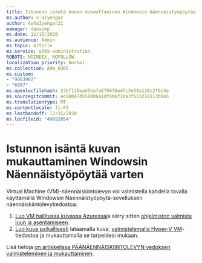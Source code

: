 ```yaml
---
title: Istunnon isäntä kuvan mukauttaminen Windowsin Näennäistyöpöytää varten
ms.author: v-aiyengar
author: AshaIyengar21
manager: dansimp
ms.date: 12/15/2020
ms.audience: Admin
ms.topic: article
ms.service: o365-administration
ROBOTS: NOINDEX, NOFOLLOW
localization_priority: Normal
ms.collection: Adm_O365
ms.custom:
- "9003902"
- "6957"
ms.openlocfilehash: 23bf130aad5bafa6756f0adfc2e58a130c2f6c4e
ms.sourcegitcommit: ec88047d550006a1df4b6f10a3f513218113b9a5
ms.translationtype: MT
ms.contentlocale: fi-FI
ms.lasthandoff: 12/15/2020
ms.locfileid: "49692054"
---
```

# <a name="customize-a-session-host-image-for-windows-virtual-desktop"></a>Istunnon isäntä kuvan mukauttaminen Windowsin Näennäistyöpöytää varten

Virtual Machine (VM)-näennäiskiintolevyn voi valmistella kahdella tavalla käyttämällä Windowsin Näennäistyöpöytä-sovelluksen näennäiskiintolevytiedostoa:

1. [Luo VM hallitussa kuvassa Azuressa](https://go.microsoft.com/fwlink/?linkid=2127906)ja siirry sitten [ohjelmiston valmiste luun ja asentamiseen](https://go.microsoft.com/fwlink/?linkid=2128064).
1. [Luo kuva paikallisesti](https://go.microsoft.com/fwlink/?linkid=2128065) lataamalla kuva, [valmistelemalla Hyper-V VM](https://go.microsoft.com/fwlink/?linkid=2127907)-tiedostoa ja mukauttamalla se tarpeidesi mukaan.

Lisä tietoja [on artikkelissa PÄÄNÄENNÄISKIINTOLEVYN vedoksen valmisteleminen ja mukauttaminen](https://go.microsoft.com/fwlink/?linkid=2127838).